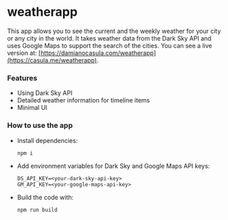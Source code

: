 # weatherapp

This app allows you to see the current and the weekly weather for your city or any city in the world. It takes weather data from the Dark Sky API and uses Google Maps to support the search of the cities. You can see a live version at: [https://damianocasula.com/weatherapp](https://casula.me/weatherapp).

### Features

- Using Dark Sky API
- Detailed weather information for timeline items
- Minimal UI

### How to use the app

- Install dependencies:
  ```
  npm i
  ```

- Add environment variables for Dark Sky and Google Maps API keys:
  ```
  DS_API_KEY=<your-dark-sky-api-key>
  GM_API_KEY=<your-google-maps-api-key>
  ```

- Build the code with:
  ```
  npm run build
  ```
